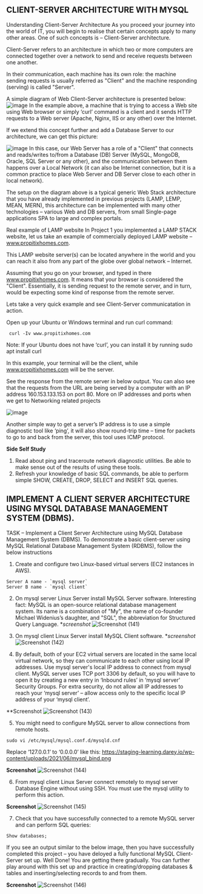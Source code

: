 ## CLIENT-SERVER ARCHITECTURE WITH MYSQL
Understanding Client-Server Architecture
As you proceed your journey into the world of IT, you will begin to realise that certain concepts apply to many other areas. One of such concepts is – Client-Server architecture.

Client-Server refers to an architecture in which two or more computers are connected together over a network to send and receive requests between one another.

In their communication, each machine has its own role: the machine sending requests is usually referred as "Client" and the machine responding (serving) is called "Server".

A simple diagram of Web Client-Server architecture is presented below:
![image](https://user-images.githubusercontent.com/45608947/138527420-e91547d6-3301-4932-9851-23dd5897d7a7.png)
In the example above, a machine that is trying to access a Web site using Web browser or simply ‘curl’ command is a client and it sends HTTP requests to a Web server (Apache, Nginx, IIS or any other) over the Internet.

If we extend this concept further and add a Database Server to our architecture, we can get this picture:

![image](https://user-images.githubusercontent.com/45608947/138527540-951cf3c6-3150-4073-b54c-debeab2f82bc.png)
In this case, our Web Server has a role of a "Client" that connects and reads/writes to/from a Database (DB) Server (MySQL, MongoDB, Oracle, SQL Server or any other), and the communication between them happens over a Local Network (it can also be Internet connection, but it is a common practice to place Web Server and DB Server close to each other in local network).

The setup on the diagram above is a typical generic Web Stack architecture that you have already implemented in previous projects (LAMP, LEMP, MEAN, MERN), this architecture can be implemented with many other technologies – various Web and DB servers, from small Single-page applications SPA to large and complex portals.

Real example of LAMP website
In Project 1 you implemented a LAMP STACK website, let us take an example of commercially deployed LAMP website – www.propitixhomes.com.

This LAMP website server(s) can be located anywhere in the world and you can reach it also from any part of the globe over global network – Internet.

Assuming that you go on your browser, and typed in there www.propitixhomes.com. It means that your browser is considered the "Client". Essentially, it is sending request to the remote server, and in turn, would be expecting some kind of response from the remote server.

Lets take a very quick example and see Client-Server communicatation in action.

Open up your Ubuntu or Windows terminal and run curl command:

```
 curl -Iv www.propitixhomes.com
```
Note: If your Ubuntu does not have ‘curl’, you can install it by running sudo apt install curl

In this example, your terminal will be the client, while www.propitixhomes.com will be the server.

See the response from the remote server in below output. You can also see that the requests from the URL are being served by a computer with an IP address 160.153.133.153 on port 80. More on IP addresses and ports when we get to Networking related projects

![image](https://user-images.githubusercontent.com/45608947/138527852-ae433f82-4f58-41e2-a9e7-3d9bfc79a028.png)

Another simple way to get a server’s IP address is to use a simple diagnostic tool like ‘ping’, it will also show round-trip time – time for packets to go to and back from the server, this tool uses ICMP protocol.

**Side Self Study**
1. Read about ping and traceroute network diagnostic utilities. Be able to make sense out of the results of using these tools.
2. Refresh your knowledge of basic SQL commands, be able to perform simple SHOW, CREATE, DROP, SELECT and INSERT SQL queries.


## IMPLEMENT A CLIENT SERVER ARCHITECTURE USING MYSQL DATABASE MANAGEMENT SYSTEM (DBMS).

TASK – Implement a Client Server Architecture using MySQL Database Management System (DBMS).
To demonstrate a basic client-server using MySQL Relational Database Management System (RDBMS), follow the below instructions

1. Create and configure two Linux-based virtual servers (EC2 instances in AWS).
```
Server A name - `mysql server`
Server B name - `mysql client`
```

2. On mysql server Linux Server install MySQL Server software.
Interesting fact: MySQL is an open-source relational database management system. Its name is a combination of "My", the name of co-founder Michael Widenius’s daughter, and "SQL", the abbreviation for Structured Query Language.
**screenshot*
![Screenshot (141)](https://user-images.githubusercontent.com/45608947/149849366-045ffa03-9b5e-4617-8094-d7c8d57c42c4.png)


3. On mysql client Linux Server install MySQL Client software.
**screenshot*
![Screenshot (142)](https://user-images.githubusercontent.com/45608947/149850163-d72bd8b9-dcd2-4174-9cd4-c3c234695817.png)


4. By default, both of your EC2 virtual servers are located in the same local virtual network, so they can communicate to each other using local IP addresses. Use mysql server's local IP address to connect from mysql client. MySQL server uses TCP port 3306 by default, so you will have to open it by creating a new entry in ‘Inbound rules’ in ‘mysql server’ Security Groups. For extra security, do not allow all IP addresses to reach your ‘mysql server’ – allow access only to the specific local IP address of your ‘mysql client’.

**Screenshot
![Screenshot (143)](https://user-images.githubusercontent.com/45608947/149850734-93d54148-1cf0-4af7-8e2e-b2c6feb21b90.png)


5. You might need to configure MySQL server to allow connections from remote hosts.
```
sudo vi /etc/mysql/mysql.conf.d/mysqld.cnf
```
Replace ‘127.0.0.1’ to ‘0.0.0.0’ like this:
https://staging-learning.darey.io/wp-content/uploads/2021/06/mysql_bind.png

**Screenshot**
![Screenshot (144)](https://user-images.githubusercontent.com/45608947/149852521-a3a152be-4a33-4335-9551-e61c4a2e899c.png)


6. From mysql client Linux Server connect remotely to mysql server Database Engine without using SSH. You must use the mysql utility to perform this action.

**Screenshot**
![Screenshot (145)](https://user-images.githubusercontent.com/45608947/149854837-de2e2f21-c7da-44c5-bc13-0deb793d3f88.png)


7. Check that you have successfully connected to a remote MySQL server and can perform SQL queries:

```
Show databases;
```

If you see an output similar to the below image, then you have successfully completed this project – you have deloyed a fully functional MySQL Client-Server set up.
Well Done! You are getting there gradually. You can further play around with this set up and practice in creating/dropping databases & tables and inserting/selecting records to and from them.

**Screenshot**
![Screenshot (146)](https://user-images.githubusercontent.com/45608947/149855551-da793f5f-6454-4422-afd3-308c5b3105ab.png)


